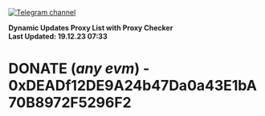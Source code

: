 [![Telegram channel](https://img.shields.io/endpoint?url=https://runkit.io/damiankrawczyk/telegram-badge/branches/master?url=https://t.me/n4z4v0d)](https://t.me/n4z4v0d) 

**Dynamic Updates Proxy List with Proxy Checker**  
**Last Updated: 19.12.23 07:33**

# DONATE (_any evm_) - 0xDEADf12DE9A24b47Da0a43E1bA70B8972F5296F2
